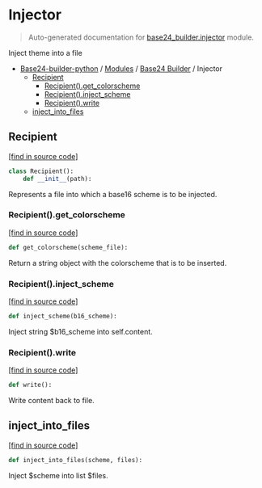 # Injector

> Auto-generated documentation for [base24_builder.injector](../../../base24_builder/injector.py) module.

Inject theme into a file

- [Base24-builder-python](../README.md#base24-builder-python-index) / [Modules](../MODULES.md#base24-builder-python-modules) / [Base24 Builder](index.md#base24-builder) / Injector
    - [Recipient](#recipient)
        - [Recipient().get_colorscheme](#recipientget_colorscheme)
        - [Recipient().inject_scheme](#recipientinject_scheme)
        - [Recipient().write](#recipientwrite)
    - [inject_into_files](#inject_into_files)

## Recipient

[[find in source code]](../../../base24_builder/injector.py#L13)

```python
class Recipient():
    def __init__(path):
```

Represents a file into which a base16 scheme is to be injected.

### Recipient().get_colorscheme

[[find in source code]](../../../base24_builder/injector.py#L45)

```python
def get_colorscheme(scheme_file):
```

Return a string object with the colorscheme that is to be
inserted.

### Recipient().inject_scheme

[[find in source code]](../../../base24_builder/injector.py#L67)

```python
def inject_scheme(b16_scheme):
```

Inject string $b16_scheme into self.content.

### Recipient().write

[[find in source code]](../../../base24_builder/injector.py#L90)

```python
def write():
```

Write content back to file.

## inject_into_files

[[find in source code]](../../../base24_builder/injector.py#L96)

```python
def inject_into_files(scheme, files):
```

Inject $scheme into list $files.
